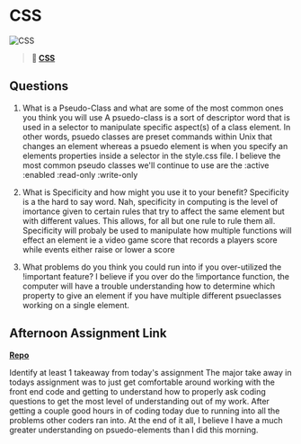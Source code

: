 # CSS

![CSS](https://bcw.blob.core.windows.net/public/cssUnit/1411879719053976)

> **📖 [CSS](https://codeworksacademy.com/fs-student-guide/resources/wk1/03-CSS)**

## Questions

1. What is a Pseudo-Class and what are some of the most common ones you think you will use
  A psuedo-class is a sort of descriptor word that is used in a selector to manipulate specific aspect(s) of a class element. In other words, psuedo classes are preset commands within Unix that changes an element whereas a psuedo element is when you specify an elements properties inside a selector in the style.css file. I believe the most common pseudo classes we'll continue to use are the :active :enabled :read-only :write-only 

2. What is Specificity and how might you use it to your benefit?
Specificity is a the hard to say word. Nah, specificity in computing is the level of imortance given to certain rules that try to affect the same element but with different values. This allows, for all but one rule to rule them all. Specificity will probaly be used to manipulate how multiple functions will effect an element ie a video game score that records a players score while events either raise or lower a score

3. What problems do you think you could run into if you over-utilized the !important feature?
I believe if you over do the !importance function, the computer will have a trouble understanding how to determine which property to give an element if you have multiple different psueclasses working on a single element.
## Afternoon Assignment Link

**[Repo](https://github.com/Omanmano2/PracticeWork.git)**

Identify at least 1 takeaway from today's assignment
The major take away in todays assignment was to just get comfortable around working with the front end code and getting to understand how to properly ask coding questions to get the most level of understanding out of my work. After getting a couple good hours in of coding today due to running into all the problems other coders ran into. At the end of it all, I believe I have a much greater understanding on psuedo-elements than I did this morning.